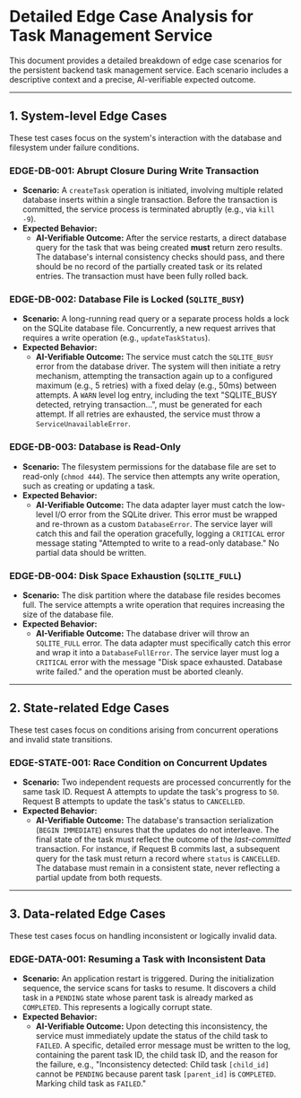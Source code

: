 # Detailed Edge Case Analysis for Task Management Service

This document provides a detailed breakdown of edge case scenarios for the persistent backend task management service. Each scenario includes a descriptive context and a precise, AI-verifiable expected outcome.

---

## 1. System-level Edge Cases

These test cases focus on the system's interaction with the database and filesystem under failure conditions.

### **EDGE-DB-001: Abrupt Closure During Write Transaction**

*   **Scenario:** A `createTask` operation is initiated, involving multiple related database inserts within a single transaction. Before the transaction is committed, the service process is terminated abruptly (e.g., via `kill -9`).
*   **Expected Behavior:**
    *   **AI-Verifiable Outcome:** After the service restarts, a direct database query for the task that was being created **must** return zero results. The database's internal consistency checks should pass, and there should be no record of the partially created task or its related entries. The transaction must have been fully rolled back.

### **EDGE-DB-002: Database File is Locked (`SQLITE_BUSY`)**

*   **Scenario:** A long-running read query or a separate process holds a lock on the SQLite database file. Concurrently, a new request arrives that requires a write operation (e.g., `updateTaskStatus`).
*   **Expected Behavior:**
    *   **AI-Verifiable Outcome:** The service must catch the `SQLITE_BUSY` error from the database driver. The system will then initiate a retry mechanism, attempting the transaction again up to a configured maximum (e.g., 5 retries) with a fixed delay (e.g., 50ms) between attempts. A `WARN` level log entry, including the text "SQLITE_BUSY detected, retrying transaction...", must be generated for each attempt. If all retries are exhausted, the service must throw a `ServiceUnavailableError`.

### **EDGE-DB-003: Database is Read-Only**

*   **Scenario:** The filesystem permissions for the database file are set to read-only (`chmod 444`). The service then attempts any write operation, such as creating or updating a task.
*   **Expected Behavior:**
    *   **AI-Verifiable Outcome:** The data adapter layer must catch the low-level I/O error from the SQLite driver. This error must be wrapped and re-thrown as a custom `DatabaseError`. The service layer will catch this and fail the operation gracefully, logging a `CRITICAL` error message stating "Attempted to write to a read-only database." No partial data should be written.

### **EDGE-DB-004: Disk Space Exhaustion (`SQLITE_FULL`)**

*   **Scenario:** The disk partition where the database file resides becomes full. The service attempts a write operation that requires increasing the size of the database file.
*   **Expected Behavior:**
    *   **AI-Verifiable Outcome:** The database driver will throw an `SQLITE_FULL` error. The data adapter must specifically catch this error and wrap it into a `DatabaseFullError`. The service layer must log a `CRITICAL` error with the message "Disk space exhausted. Database write failed." and the operation must be aborted cleanly.

---

## 2. State-related Edge Cases

These test cases focus on conditions arising from concurrent operations and invalid state transitions.

### **EDGE-STATE-001: Race Condition on Concurrent Updates**

*   **Scenario:** Two independent requests are processed concurrently for the same task ID. Request A attempts to update the task's progress to `50`. Request B attempts to update the task's status to `CANCELLED`.
*   **Expected Behavior:**
    *   **AI-Verifiable Outcome:** The database's transaction serialization (`BEGIN IMMEDIATE`) ensures that the updates do not interleave. The final state of the task must reflect the outcome of the *last-committed* transaction. For instance, if Request B commits last, a subsequent query for the task must return a record where `status` is `CANCELLED`. The database must remain in a consistent state, never reflecting a partial update from both requests.

---

## 3. Data-related Edge Cases

These test cases focus on handling inconsistent or logically invalid data.

### **EDGE-DATA-001: Resuming a Task with Inconsistent Data**

*   **Scenario:** An application restart is triggered. During the initialization sequence, the service scans for tasks to resume. It discovers a child task in a `PENDING` state whose parent task is already marked as `COMPLETED`. This represents a logically corrupt state.
*   **Expected Behavior:**
    *   **AI-Verifiable Outcome:** Upon detecting this inconsistency, the service must immediately update the status of the child task to `FAILED`. A specific, detailed error message must be written to the log, containing the parent task ID, the child task ID, and the reason for the failure, e.g., "Inconsistency detected: Child task `[child_id]` cannot be `PENDING` because parent task `[parent_id]` is `COMPLETED`. Marking child task as `FAILED`."